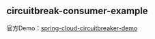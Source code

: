 ## circuitbreak-consumer-example
官方Demo：[spring-cloud-circuitbreaker-demo](https://github.com/spring-cloud-samples/spring-cloud-circuitbreaker-demo)